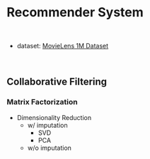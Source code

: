 # Recommender System

<br>

* dataset: [MovieLens 1M Dataset](https://grouplens.org/datasets/movielens/1m/)

<br>

## Collaborative Filtering



### Matrix Factorization



* Dimensionality Reduction
  * w/ imputation
    * SVD
    * PCA
  * w/o imputation

